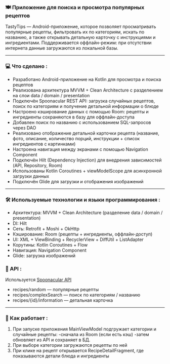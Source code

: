 ### :plate_with_cutlery:	 Приложение для поиска и просмотра популярных рецептов

TastyTips — Android-приложение, которое позволяет просматривать популярные рецепты, фильтровать их по категориям, искать по названию, а также открывать детальную карточку с инструкциями и ингредиентами.
Поддерживается оффлайн-режим: при отсутствии интернета данные загружаются из локальной базы.

---

### :computer: Что сделано :
- Разработано Android-приложение на Kotlin для просмотра и поиска рецептов
- Реализована архитектура MVVM + Clean Architecture с разделением на слои data / domain / presentation
- Подключён Spoonacular REST API: загрузка случайных рецептов, поиск по категориям и получение детальной информации о блюде
- Настроено кэширование данных с помощью Room: рецепты и ингредиенты сохраняются в базу для оффлайн-доступа
- Добавлен поиск по названию с использованием SQL-запросов через DAO
- Реализовано отображение детальной карточки рецепта (название, фото, описание, количество порций, инструкции + список ингредиентов с картинками)
- Настроена навигация между экранами с помощью Navigation Component
- Подключён Hilt (Dependency Injection) для внедрения зависимостей (API, Repository, Room)
- Использованы Kotlin Coroutines + viewModelScope для асинхронной загрузки данных
- Подключён Glide для загрузки и отображения изображений

---

### :hammer_and_wrench: Используемые технологии и языки программирования :
- Архитектура: MVVM + Clean Architecture (разделение data / domain / presentation)
- DI: Hilt
- Сеть: Retrofit + Moshi + OkHttp
- Кэширование: Room (рецепты + ингредиенты, оффлайн-доступ)
- UI: XML + ViewBinding + RecyclerView + DiffUtil + ListAdapter
- Корутины: Kotlin Coroutines + Flow
- Навигация: Navigation Component
- Glide: загрузка изображений
### :link: API :
Используется [Spoonacular API](https://spoonacular.com/food-api)
- recipes/random — популярные рецепты
- recipes/complexSearch — поиск по категориям / названию
- recipes/{id}/information — детальная карточка

---

### 	:floppy_disk: Как работает :
1. При запуске приложения MainViewModel подгружает категории и случайные рецепты:
-сначала из Room (если есть кэш)
-затем обновляет из API и сохраняет в БД.
2. При выборе категории загружаются рецепты по ней
3. При клике на рецепт открывается RecipeDetailFragment, где показываются детали блюда и ингредиенты


